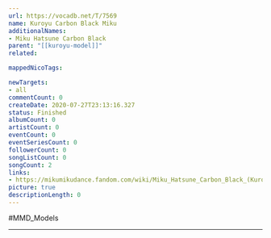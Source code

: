```yaml
---
url: https://vocadb.net/T/7569
name: Kuroyu Carbon Black Miku
additionalNames: 
- Miku Hatsune Carbon Black
parent: "[[kuroyu-model]]"
related:

mappedNicoTags:

newTargets:
- all
commentCount: 0
createDate: 2020-07-27T23:13:16.327
status: Finished
albumCount: 0
artistCount: 0
eventCount: 0
eventSeriesCount: 0
followerCount: 0
songListCount: 0
songCount: 2
links: 
- https://mikumikudance.fandom.com/wiki/Miku_Hatsune_Carbon_Black_(Kuroyu)
picture: true
descriptionLength: 0
---
```


#MMD_Models



---

